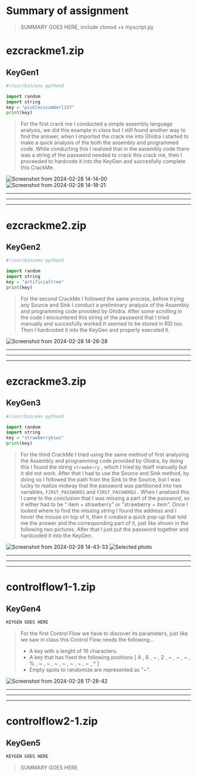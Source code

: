# Summary of assignment
> SUMMARY GOES HERE, include chmod +x myscript.py

# ezcrackme1.zip

## KeyGen1
```python
#!/usr/bin/env python3

import random
import string
key = "picklecucumberl337"
print(key)
```
> For the first crack me I conducted a simple assembly language analysis, we did this example in class but I still found another way to find the answer, when I imported the crack me into Ghidra I started to make a quick analysis of the both the assembly and programmed code. While conducting this I realized that in the assembly code there was a string of the password needed to crack this crack me, then I proceeded to hardcode it into the KeyGen and succesfully complete this CrackMe.

![Screenshot from 2024-02-28 14-14-00](https://github.com/erickn02/CS479-579-Reverse-Engineering-at-NMSU/assets/111537523/fc6920e8-fb36-4d85-91a8-4dfe075b78fd)
![Screenshot from 2024-02-28 14-18-21](https://github.com/erickn02/CS479-579-Reverse-Engineering-at-NMSU/assets/111537523/f2176ed0-93ba-4cbb-a2da-044f73e10c50)


---
---
---
# ezcrackme2.zip

## KeyGen2
```python
#!/usr/bin/env python3

import random
import string
key = "artificialtree"
print(key)
```
> For the second CrackMe I followed the same process, before trying any Source and Sink I conduct a preliminary analysis of the Assembly and programming code provided by Ghidra. After some scrolling in the code I encountered this string of the password that I tried manually and succesfully worked.It seemed to be stored in RSI too. Then I hardcoded it into the KeyGen and properly executed it.

![Screenshot from 2024-02-28 14-26-28](https://github.com/erickn02/CS479-579-Reverse-Engineering-at-NMSU/assets/111537523/c632c58e-8f5a-422d-b228-8c9fa165e25c)


---
---
---
# ezcrackme3.zip

## KeyGen3
```python
#!/usr/bin/env python3

import random
import string
key = "strawberrykiwi"
print(key)
```

> For the third CrackMe I tried using the same method of first analysing the Assembly and programming code provided by Ghidra, by doing this I found the string ```strawberry``` , which I tried by itself manually but it did not work. After that I had to use the Source and Sink method, by doing so I followed the path from the Sink to the Source, but I was lucky to realize midway that the password was partitioned into two variables, ```FIRST_PASSWORD1``` and ```FIRST_PASSWORD2``` . When I analized this I came to the conclusion that I was missing a part of the password, so it either had to be " item + strawberry" or "strawberry + item". Once I looked where to find the missing string I found the address and I hover the mouse on top of it, then it created a quick pop-up that told me the answer and the corresponding part of it, just like shown in the following two pictures. After that I just put the password together and hardcoded it into the KeyGen.

![Screenshot from 2024-02-28 14-43-33](https://github.com/erickn02/CS479-579-Reverse-Engineering-at-NMSU/assets/111537523/a28e1ae4-890d-4ac3-81eb-b8d90d0160aa)
![Selected photo](https://github.com/erickn02/CS479-579-Reverse-Engineering-at-NMSU/assets/111537523/2f6460d2-21e5-4108-9c1a-952a5e8bce75)



---
---
---
# controlflow1-1.zip

## KeyGen4
```python
KEYGEN GOES HERE
```
> For the first Control Flow we have to discover its parameters, just like we saw in class this Control Flow needs the following...
> * A key with a lenght of 16 characters.
> * A key that has fixed the following positions [ A , 6 , ~ , 2 , ~ , ~ , ~ , % , ~ , ~ , ~ , ~ , ~ , ~ , ~ , * ]
> * Empty spots to randomize are represented as "~".

![Screenshot from 2024-02-28 17-28-42](https://github.com/erickn02/CS479-579-Reverse-Engineering-at-NMSU/assets/111537523/03fbc19a-e17f-487e-8131-cfd84e1502c9)


---
---
---
# controlflow2-1.zip

## KeyGen5
```python
KEYGEN GOES HERE
```
> SUMMARY GOES HERE

